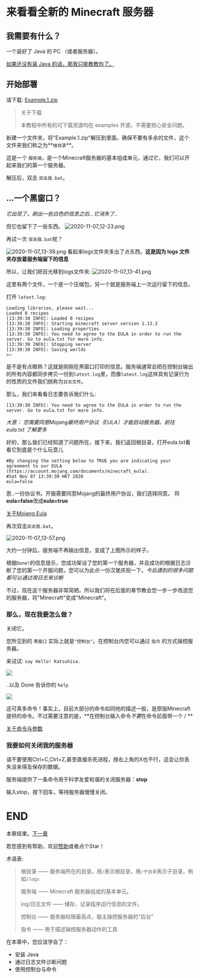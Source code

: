 # 来看看全新的 Minecraft 服务器

## 我需要有什么？

一个装好了 Java 的 PC （或者服务器）。

[如果还没有装 Java 的话，那我只能教教你了。](articles/starting-a-server/installing-java.md)

## 开始部署

请下载: [Example.1.zip](../../examples/A_New_Server/1/Example.1.zip)

> 关于下载
>
> 本教程中所有的可下载资源均在 examples 开源，不需要担心安全问题。

新建一个文件夹，将"Example.1.zip"解压到里面，确保不要有多余的文件，这个文件夹我们称之为**`根目录`**。  

这是一个 `服务端`，是一个Minecraft服务器的基本组成单元，通过它，我们可以开起来我们的第一个服务器。

解压后，双击 `双击我.bat`。

## ...一个黑窗口？

*它出现了，刷出一些白色的信息之后...它消失了..*

但它也留下了一些东西。
![2020-11-07_12-23.png](https://i.loli.net/2020/11/07/yW4CcpFTawmV9hq.png)

再试一次 `双击我.bat`呢？

![2020-11-07_13-39.png](https://i.loli.net/2020/11/07/ZICjte32ml6Q5HB.png)
看起来logs文件夹多出了点东西。**这是因为 logs 文件夹存放着服务端留下的信息**

所以，让我们把目光移到logs文件夹:
![2020-11-07_13-41.png](https://i.loli.net/2020/11/07/TkAcQxgVOD2ofCe.png)

这里有两个文件，一个是一个压缩包，另一个就是服务端上一次运行留下的信息。

打开 `latest.log`:

```
Loading libraries, please wait...
Loaded 0 recipes
[13:39:30 INFO]: Loaded 0 recipes
[13:39:30 INFO]: Starting minecraft server version 1.13.2
[13:39:30 INFO]: Loading properties
[13:39:30 INFO]: You need to agree to the EULA in order to run the server. Go to eula.txt for more info.
[13:39:30 INFO]: Stopping server
[13:39:30 INFO]: Saving worlds
>⏎ 
```

是不是有点眼熟？这就是刚刚在黑窗口打印的信息。服务端通常会把在控制台输出的所有内容都同步拷贝一份到`latest.log`里，而像`latest.log`这样具有记录行为的性质的文件我们统称为`日志文件`。

那么，我们来看看日志要告诉我们什么:

```
[13:39:30 INFO]: You need to agree to the EULA in order to run the server. Go to eula.txt for more info.
```

*大意： 您需要同意Mojang最终用户协议（EULA）才能启动服务器。前往 eula.txt 了解更多*

好的，那么我们已经知道了问题所在。接下来，我们返回根目录，打开eula.txt看看它到底是个什么玩意儿

```
#By changing the setting below to TRUE you are indicating your agreement to our EULA (https://account.mojang.com/documents/minecraft_eula).
#Sat Nov 07 13:39:30 HKT 2020
eula=false
```

恩..一份协议书。开服需要同意Mojang的最终用户协议，我们选择同意。  将**eula=false**改成**eula=true**

[关于Mojang Eula](articles/starting-a-server/What_is_eula.md)

再次双击`双击我.bat`。

![2020-11-07_13-57.png](https://i.loli.net/2020/11/07/fnPMx9U13vJ6yKq.png)

大约一分钟后，服务端不再输出信息，变成了上图所示的样子。  

根据`Done!`的信息提示，您成功架设了您的第一个服务器，并且成功的根据日志诊断了您的第一个开服问题，您可以为此点一份汉堡庆祝一下。*今后遇到的很多问题都可以通过用日志来诊断*

不过，现在这个服务器非常简陋。所以我们将在后面的章节教会您一步一步改造您的服务器，将"Minecraft"变成"Minecraft"。  

### 那么，现在我要怎么做？

关闭它。

您所见到的 `黑窗口` 实际上就是`"控制台"`。在控制台内您可以通过 `指令` 的方式操控服务器。  

来试试: `say Hello! Katsuhisa.`

![](https://i.loli.net/2020/11/07/bokq9D3FrlyTRKM.png)

..以及 Done 告诉你的 `help`

![](https://i.loli.net/2020/11/07/VnpILRXoeTFx7O3.png)

这可真多命令！事实上，目前大部分的命令如同他的描述一般，是原版Minecraft提供的命令。不过需要注意的是，**在控制台输入命令*不要*在命令前面带一个 / **

[关于命令与参数](articles/starting-a-server/Command_And_Arguments.md)

### 我要如何关闭我的服务器

请不要使用Ctrl+C,Ctrl+Z,甚至直接杀死进程，按右上角的X也不行，这会让你丢失没来得及保存的数据。

服务端提供了一条命令用于科学友爱和谐的关闭服务器：**stop**

输入stop，按下回车，等待服务器慢慢关闭。

# END

本章结束。[下一章](articles/after-server-ran/After_First_Start.md)

若您感到有帮助，欢迎[赞助](https://afdian.net/@omgib67)或者点个Star！

术语表:

>根目录 —— 服务端所在的目录。用`/`表示根目录，用`/子目录`表示子目录，例如`/logs`
>
>服务端 —— Minecraft 服务器组成的基本单元。
>
>log/日志文件 —— 储存，记录程序运行信息的文件。
>
>控制台 —— 服务器权限最高点，服主操控服务器的"后台"
>
>指令 —— 用于描述操控服务器动作的工具



在本章中，您应该学会了：

- 安装 Java
- 通过日志文件诊断问题
- 使用控制台与命令